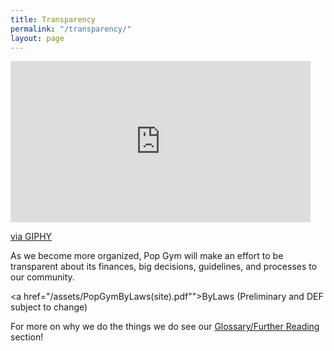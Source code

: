 ```yaml
---
title: Transparency
permalink: "/transparency/"
layout: page
---
```


<iframe src="https://giphy.com/embed/2L3tQXMkpw5GM" width="480" height="258" frameBorder="0" class="giphy-embed" allowFullScreen></iframe><p><a href="https://giphy.com/gifs/invisible-2L3tQXMkpw5GM">via GIPHY</a></p>

As we become more organized, Pop Gym will make an effort to be transparent about its finances, big decisions, guidelines, and processes to our community.

<a href="/assets/PopGymByLaws(site).pdf"">ByLaws (Preliminary and DEF subject to change) </a><br>

For more on why we do the things we do see our [Glossary/Further Reading](gloss.md) section!
